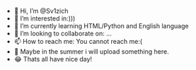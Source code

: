 - 👋 Hi, I’m @Sv1zich
- 👀 I’m interested in:)))
- 🌱 I’m currently learning HTML/Python and English language
- 💞️ I’m looking to collaborate on: ...
- 📫 How to reach me: You cannot reach me:(
- 🌟 Maybe in the summer i will upload something here.
- 😂 Thats all have nice day!

